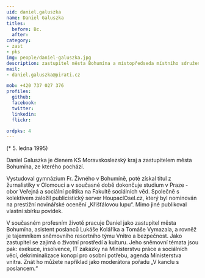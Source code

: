 ```yaml
---
uid: daniel.galuszka
name: Daniel Galuszka
titles:
  before: Bc. 
  after: 
category:
- zast
- pks
img: people/daniel-galuszka.jpg
description: zastupitel města Bohumína a místopředseda místního sdružení Karvinsko a místopředseda krajského sdružení Moravskoslezského kraje
mail:
- daniel.galuszka@pirati.cz 

mob: +420 737 027 376
profiles:
  github:
  facebook:
  twitter:
  linkedin:
  flickr:

ordpks: 4
---
```


(* 5. ledna 1995)

Daniel Galuszka  je členem KS Moravskoslezský kraj a zastupitelem města Bohumína, ze kterého pochází.

Vystudoval gymnázium Fr. Živného v Bohumíně, poté získal titul z žurnalistiky v Olomouci a v současné době dokončuje studium v Praze - obor Veřejná a sociální politika na Fakultě sociálních věd. Společně s kolektivem založil publicistický server HoupacíOsel.cz, který byl nominován na prestižní novinářské ocenění „Křišťálovou lupu“. Mimo jiné publikoval vlastní sbírku povídek.

V současném profesním životě pracuje Daniel jako zastupitel města Bohumína, asistent poslanců Lukáše Koláříka a Tomáše Vymazala, a rovněž je tajemníkem sněmovního resortního týmu Vnitro a bezpečnost. Jako zastupitel se zajímá o životní prostředí a kulturu. Jeho sněmovní témata jsou pak: exekuce, insolvence, IT zakázky na Ministerstvu práce a sociálních věcí, dekriminalizace konopí pro osobní potřebu, agenda Ministerstva vnitra. Znát ho můžete například jako moderátora pořadu „V kanclu s poslancem.“ 
